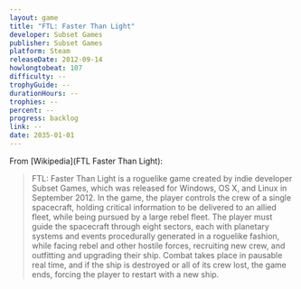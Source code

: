 ```yaml
---
layout: game
title: "FTL: Faster Than Light"
developer: Subset Games
publisher: Subset Games
platform: Steam
releaseDate: 2012-09-14
howlongtobeat: 107
difficulty: --
trophyGuide: --
durationHours: --
trophies: --
percent: --
progress: backlog
link: --
date: 2035-01-01
---
```


From [Wikipedia](FTL Faster Than Light):

> FTL: Faster Than Light is a roguelike game created by indie developer Subset Games, which was released for Windows, OS X, and Linux in September 2012. In the game, the player controls the crew of a single spacecraft, holding critical information to be delivered to an allied fleet, while being pursued by a large rebel fleet. The player must guide the spacecraft through eight sectors, each with planetary systems and events procedurally generated in a roguelike fashion, while facing rebel and other hostile forces, recruiting new crew, and outfitting and upgrading their ship. Combat takes place in pausable real time, and if the ship is destroyed or all of its crew lost, the game ends, forcing the player to restart with a new ship.
